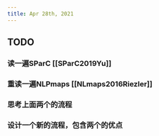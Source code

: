 ```yaml
---
title: Apr 28th, 2021
---
```


## TODO
### 读一遍SParC [[SParC2019Yu]]
####
### 重读一遍NLPmaps [[NLmaps2016Riezler]]
### 思考上面两个的流程
### 设计一个新的流程，包含两个的优点
